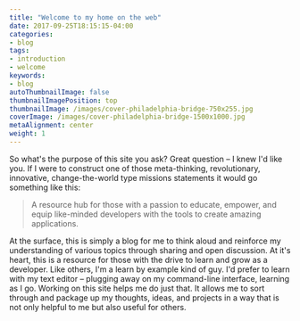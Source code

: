 ```yaml
---
title: "Welcome to my home on the web"
date: 2017-09-25T18:15:15-04:00
categories:
- blog
tags:
- introduction
- welcome
keywords:
- blog
autoThumbnailImage: false
thumbnailImagePosition: top
thumbnailImage: /images/cover-philadelphia-bridge-750x255.jpg
coverImage: /images/cover-philadelphia-bridge-1500x1000.jpg
metaAlignment: center
weight: 1
---
```


So what's the purpose of this site you ask? Great question &ndash; I knew I'd like you. If I were to construct one of those meta-thinking, revolutionary, innovative, change-the-world type missions statements it would go something like this:

> A resource hub for those with a passion to educate, empower, and equip like-minded developers with the tools to create amazing applications.

<!--more-->
At the surface, this is simply a blog for me to think aloud and reinforce my understanding of various topics through sharing and open discussion. At it's heart, this is a resource for those with the drive to learn and grow as a developer. Like others, I'm a learn by example kind of guy. I'd prefer to learn with my text editor &ndash; plugging away on my command-line interface, learning as I go. Working on this site helps me do just that. It allows me to sort through and package up my thoughts, ideas, and projects in a way that is not only helpful to me but also useful for others.
